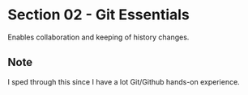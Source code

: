 # Section 02 - Git Essentials

Enables collaboration and keeping of history changes. 

## Note

I sped through this since I have a lot Git/Github hands-on experience. 